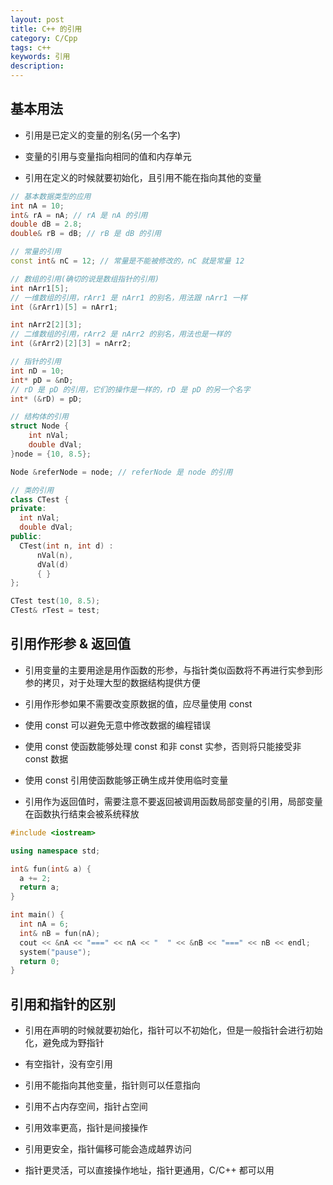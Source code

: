 ```yaml
---
layout: post
title: C++ 的引用
category: C/Cpp
tags: c++
keywords: 引用
description:
---
```


## 基本用法

- 引用是已定义的变量的别名(另一个名字)

- 变量的引用与变量指向相同的值和内存单元

- 引用在定义的时候就要初始化，且引用不能在指向其他的变量

```cpp
// 基本数据类型的应用
int nA = 10;
int& rA = nA; // rA 是 nA 的引用
double dB = 2.8;
double& rB = dB; // rB 是 dB 的引用

// 常量的引用
const int& nC = 12; // 常量是不能被修改的，nC 就是常量 12

// 数组的引用(确切的说是数组指针的引用)
int nArr1[5];
// 一维数组的引用，rArr1 是 nArr1 的别名，用法跟 nArr1 一样
int (&rArr1)[5] = nArr1;

int nArr2[2][3];
// 二维数组的引用，rArr2 是 nArr2 的别名，用法也是一样的
int (&rArr2)[2][3] = nArr2;

// 指针的引用
int nD = 10;
int* pD = &nD;
// rD 是 pD 的引用，它们的操作是一样的，rD 是 pD 的另一个名字
int* (&rD) = pD;

// 结构体的引用
struct Node {
    int nVal;
    double dVal;
}node = {10, 8.5};

Node &referNode = node; // referNode 是 node 的引用

// 类的引用
class CTest {
private:
  int nVal;
  double dVal;
public:
  CTest(int n, int d) :
      nVal(n),
      dVal(d)
      { }
};

CTest test(10, 8.5);
CTest& rTest = test;
```

## 引用作形参 & 返回值

- 引用变量的主要用途是用作函数的形参，与指针类似函数将不再进行实参到形参的拷贝，对于处理大型的数据结构提供方便

- 引用作形参如果不需要改变原数据的值，应尽量使用 const

- 使用 const 可以避免无意中修改数据的编程错误

- 使用 const 使函数能够处理 const 和非 const 实参，否则将只能接受非 const 数据

- 使用 const 引用使函数能够正确生成并使用临时变量

- 引用作为返回值时，需要注意不要返回被调用函数局部变量的引用，局部变量在函数执行结束会被系统释放

```cpp
#include <iostream>

using namespace std;

int& fun(int& a) {
  a += 2;
  return a;
}

int main() {
  int nA = 6;
  int& nB = fun(nA);
  cout << &nA << "===" << nA << "  " << &nB << "===" << nB << endl;
  system("pause");
  return 0;
}
```

## 引用和指针的区别

- 引用在声明的时候就要初始化，指针可以不初始化，但是一般指针会进行初始化，避免成为野指针

- 有空指针，没有空引用

- 引用不能指向其他变量，指针则可以任意指向

- 引用不占内存空间，指针占空间

- 引用效率更高，指针是间接操作

- 引用更安全，指针偏移可能会造成越界访问

- 指针更灵活，可以直接操作地址，指针更通用，C/C++ 都可以用
